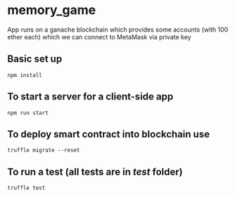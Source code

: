 # memory_game
App runs on a ganache blockchain which provides some accounts (with 100 ether each) which we can connect to MetaMask via private key

## Basic set up

```
npm install
```

## To start a server for a client-side app
```
npm run start
```

## To deploy smart contract into blockchain use
```
truffle migrate --reset
```

## To run a test (all tests are in *test* folder)
```
truffle test
```
